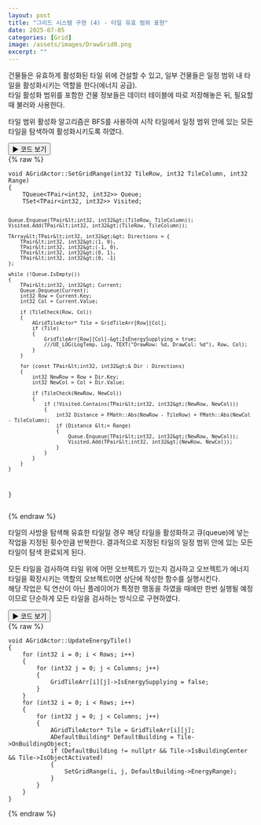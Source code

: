 ```yaml
---
layout: post
title: "그리드 시스템 구현 (4) - 타일 유효 범위 표현"
date: 2025-07-05
categories: [Grid]
image: /assets/images/DrawGrid0.png
excerpt: ""
---
```

 건물들은 유효하게 활성화된 타일 위에 건설할 수 있고, 일부 건물들은 일정 범위 내 타일을 활성화시키는 역할을 한다(에너지 공급).  
타일 활성화 범위를 포함한 건물 정보들은 데이터 테이블에 따로 저장해놓은 뒤, 필요할 때 불러와 사용한다.

타일 범위 활성화 알고리즘은 BFS를 사용하여 시작 타일에서 일정 범위 안에 있는 모든 타일을 탐색하여 활성화시키도록 하였다.

<div class="code-toggle">
  <button class="toggle-btn" onclick="this.nextElementSibling.classList.toggle('collapsed')">
    ▶ 코드 보기
  </button>
  <div class="code-block collapsed">
{% raw %}
<pre><code class="language-cpp">void AGridActor::SetGridRange(int32 TileRow, int32 TileColumn, int32 Range)
{
	TQueue&lt;TPair&lt;int32, int32&gt;&gt; Queue;
	TSet&lt;TPair&lt;int32, int32&gt;&gt; Visited;

	Queue.Enqueue(TPair&lt;int32, int32&gt;(TileRow, TileColumn));
	Visited.Add(TPair&lt;int32, int32&gt;(TileRow, TileColumn));

	TArray&lt;TPair&lt;int32, int32&gt;&gt; Directions = {
		TPair&lt;int32, int32&gt;(1, 0),  
		TPair&lt;int32, int32&gt;(-1, 0), 
		TPair&lt;int32, int32&gt;(0, 1),
		TPair&lt;int32, int32&gt;(0, -1) 
	};

	while (!Queue.IsEmpty())
	{
		TPair&lt;int32, int32&gt; Current;
		Queue.Dequeue(Current);
		int32 Row = Current.Key;
		int32 Col = Current.Value;

		if (TileCheck(Row, Col))
		{
			AGridTileActor* Tile = GridTileArr[Row][Col];
			if (Tile)
			{
				GridTileArr[Row][Col]-&gt;IsEnergySupplying = true;
				///UE_LOG(LogTemp, Log, TEXT("DrawRow: %d, DrawCol: %d"), Row, Col);
			}
		}

		for (const TPair&lt;int32, int32&gt;& Dir : Directions)
		{
			int32 NewRow = Row + Dir.Key;
			int32 NewCol = Col + Dir.Value;

			if (TileCheck(NewRow, NewCol))
			{
				if (!Visited.Contains(TPair&lt;int32, int32&gt;(NewRow, NewCol)))
				{
					int32 Distance = FMath::Abs(NewRow - TileRow) + FMath::Abs(NewCol - TileColumn);
					if (Distance &lt;= Range)
					{
						Queue.Enqueue(TPair&lt;int32, int32&gt;(NewRow, NewCol));
						Visited.Add(TPair&lt;int32, int32&gt;(NewRow, NewCol));
					}
				}
			}
		}
	}
}
</code></pre>
{% endraw %}
  </div>
</div>
 타일의 사방을 탐색해 유효한 타일일 경우 해당 타일을 활성화하고 큐(queue)에 넣는 작업을 지정된 횟수만큼 반복한다.  
결과적으로 지정된 타일의 일정 범위 안에 있는 모든 타일이 탐색 완료되게 된다.  

 모든 타일을 검사하여 타일 위에 어떤 오브젝트가 있는지 검사하고 오브젝트가 에너지 타일을 확장시키는 역할의 오브젝트이면 상단에 작성한 함수를 실행시킨다.  
해당 작업은 틱 연산이 아닌 플레이어가 특정한 행동을 하였을 때에만 한번 실행될 예정이므로 단순하게 모든 타일을 검사하는 방식으로 구현하였다.

 <div class="code-toggle">
  <button class="toggle-btn" onclick="this.nextElementSibling.classList.toggle('collapsed')">
    ▶ 코드 보기
  </button>
  <div class="code-block collapsed">
{% raw %}
<pre><code class="language-cpp">void AGridActor::UpdateEnergyTile()
{
	for (int32 i = 0; i < Rows; i++)
	{
		for (int32 j = 0; j < Columns; j++)
		{
			GridTileArr[i][j]->IsEnergySupplying = false;
		}
	}
	for (int32 i = 0; i < Rows; i++)
	{
		for (int32 j = 0; j < Columns; j++)
		{
			AGridTileActor* Tile = GridTileArr[i][j];
			ADefaultBuilding* DefaultBuilding = Tile->OnBuildingObject;
			if (DefaultBuilding != nullptr && Tile->IsBuildingCenter && Tile->IsObjectActivated)
			{
				SetGridRange(i, j, DefaultBuilding->EnergyRange);
			}
		}
	}
}
</code></pre>
{% endraw %}
  </div>
</div>